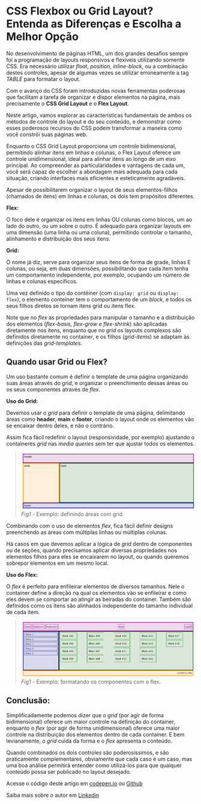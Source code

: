 # CSS Flexbox ou Grid Layout? Entenda as Diferenças e Escolha a Melhor Opção


No desenvolvimento de páginas HTML, um dos grandes desafios sempre foi a programação de layouts responsivos e flexíveis utilizando somente CSS. Era necessário utilizar *float*, *position*, *inline-block*, ou a combinação destes controles, apesar de algumas vezes se utilizar erroneamente a tag *TABLE* para formatar o layout.

Com o avanço do CSS foram introduzidas novas ferramentas poderosas que facilitam a tarefa de organizar e dispor elementos na página, mais precisamente o **CSS Grid Layout** e o **Flex Layout**.

Neste artigo, vamos explorar as características fundamentais de ambos os métodos de controle do layout e do seu conteúdo, e demonstrar como esses poderosos recursos do CSS podem transformar a maneira como você constrói suas páginas web.

Enquanto o CSS Grid Layout proporciona um controle bidimensional, permitindo alinhar itens em linhas e colunas, o Flex Layout oferece um controle unidimensional, ideal para alinhar itens ao longo de um eixo principal. Ao compreender as particularidades e vantagens de cada um, você será capaz de escolher a abordagem mais adequada para cada situação, criando interfaces mais eficientes e esteticamente agradáveis.

Apesar de possibilitarem organizar o layout de seus elementos-filhos (chamados de itens) em linhas e colunas, os dois tem propósitos diferentes.

**Flex:**

O foco dele é organizar os itens em linhas OU colunas como blocos, um ao lado do outro, ou um sobre o outro. É adequado para organizar layouts em uma dimensão (uma linha ou uma coluna), permitindo controlar o tamanho, alinhamento e distribuição dos seus itens.

**Grid:**

O nome já diz, serve para organizar seus itens de forma de grade, linhas E colunas, ou seja, em duas dimensões, possibilitando que cada item tenha um comportamento independente, por exemplo, ocupando um número de linhas e colunas específicos.

Uma vez definido o tipo do contêiner (com ```display: grid``` ou ```display: flex```), o elemento conteiner tem o comportamento de um *block*, e todos os seus filhos diretos se tornam itens grid ou itens flex.

Note que no *flex* as propriedades para manipular o tamanho e a distribuição dos elementos (*flex-basis, flex-grow e flex-shrink*) são aplicadas diretamente nos itens, enquanto que no *grid* os layouts complexos são definidos diretamente no container, e os filhos (*grid-items*) se adaptam às definições das *grid-templates*.

## Quando usar Grid ou Flex?

Um uso bastante comum é definir o template de uma página organizando suas áreas através do *grid*, e organizar o preenchimento dessas áreas ou os seus componentes através de *flex*.

**Uso do Grid:**

Devemos usar o *grid* para definir o template de uma página, delimitando áreas como **header**, **main** e **footer**, criando o layout onde os elementos vão se encaixar dentro deles, e não o contrário.

Assim fica fácil redefinir o layout (responsividade, por exemplo) ajustando o containeres *grid* nas *media queries* sem ter que ajustar todos os elementos.

>![Exemplo 1](./assets/image1.png "exemplo: definindo areas com grid") *Fig1 -* Exemplo: definindo áreas com grid.

Combinando com o uso de elementos *flex*, fica fácil definir designs preenchendo as áreas com múltiplas linhas ou múltiplas colunas.

Há casos em que devemos aplicar a lógica de *grid* dentro de componentes ou de seções, quando precisamos aplicar diversas propriedades nos elementos filhos para eles se encaixarem no layout, ou quando queremos sobrepor elementos em um mesmo local.

**Uso do Flex:**

O *flex* é perfeito para enfileirar elementos de diversos tamanhos. Nele o container define a direção na qual os elementos vão se enfileirar e como eles devem se comportar ao atingir as beiradas do container. Também são definidos como os itens são alinhados independente do tamanho individual de cada item.

>![Exemplo 2](./assets/image2.png "exemplo: formatando os componentes com o flex") *Fig1 -* Exemplo: formatando os componentes com o flex.

## Conclusão:

Simplificadamente podemos dizer que o *grid* (por agir de forma bidimensional) oferece um maior controle na definição do container, enquanto o *flex* (por agir de forma unidimensional) oferece uma maior controle na distribuição dos elementos dentro de cada container. E bem levianamente, o *grid* cuida da forma e o *flex* apresenta o conteúdo.

Quando combinados os dois controles são poderosíssimos, e são praticamente complementares, obviamente que cada caso é um caso, mas uma boa análise permitirá entender como utilizá-los para que qualquer conteúdo possa ser publicado no layout desejado.

Acesse o código deste artigo em [codepen.io](https://codepen.io/gtnasser/pen/PorbeGY) ou [Github](https://github.com/gtnasser/artigo-dio-flex-grid)

Saiba mais sobre o autor em [Linkedin](https://www.linkedin.com/in/gilbertonasser/)

<!--
Ref:
https://triangulo.dev/posts/css-grid-o-que-voce-precisa-saber/
https://triangulo.dev/posts/guia-completo-flexbox/
https://css-tricks.com/snippets/css/a-guide-to-flexbox/
-->
